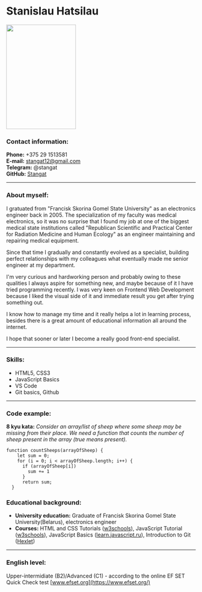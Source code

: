# Stanislau Hatsilau

<img src ="cvphoto.jpg" width = "185" height = "277">

### **Contact information:**

**Phone:** +375 29 1513581  
**E-mail:** stangat12@gmail.com   
**Telegram:** @stangat  
**GitHub:** [Stangat](https://github.com/Stangat)

****

### **About myself:**
I gratuated from "Francisk Skorina Gomel State University" as an electronics engineer back in 2005. The specialization of my faculty was medical electronics, so it was no surprise that I found my job at one of the biggest medical state institutions called "Republican Scientific and Practical Center for Radiation Medicine and Human Ecology" as an engineer maintaining and repairing medical equipment.

Since that time I gradually and constantly evolved as a specialist, building perfect relationships with my colleagues what eventually made me senior engineer at my department.

I'm very curious and hardworking person and probably owing to these qualities I always aspire for something new, and maybe because of it I have tried programming recently. I was very keen on Frontend Web Development because I liked the visual side of it and immediate result you get after trying something out.

I know how to manage my time and it really helps a lot in learning process, besides there is a great amount of educational information all around the internet. 

I hope that sooner or later I become a really good front-end specialist. 

****

### **Skills:**
- HTML5, CSS3
- JavaScript Basics
- VS Code
- Git basics, Github

****

### **Code example:**
**8 kyu kata:** *Consider an array/list of sheep where some sheep may be missing from their place. We need a function that counts the number of sheep present in the array (true means present).*
```
function countSheeps(arrayOfSheep) {
    let sum = 0;
    for (i = 0; i < arrayOfSheep.length; i++) {
      if (arrayOfSheep[i])
        sum += 1
      } 
      return sum;
  }
  ```
### **Educational background:**
- **University education:** Graduate of Francisk Skorina Gomel State University(Belarus), electronics engineer
- **Courses:** HTML and CSS Tutorials ([w3schools](https://www.w3schools.com/)), JavaScript Tutorial ([w3schools](https://www.w3schools.com/)), JavaScript Basics ([learn.javascript.ru](https://learn.javascript.ru/first-steps)), Introduction to Git ([Hexlet](https://ru.hexlet.io/courses/intro_to_git/summary))

****

### **English level:**
Upper-intermidiate (B2)/Advanced (C1) -  according to the online EF SET Quick Check test [www.efset.org](https://www.efset.org/)






